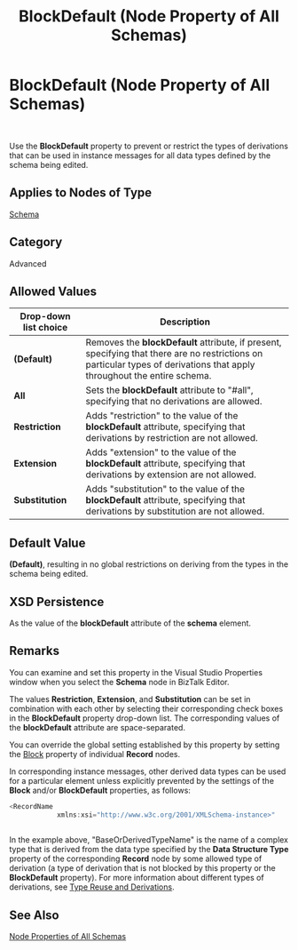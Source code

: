 ﻿---
title: BlockDefault (Node Property of All Schemas)
TOCTitle: BlockDefault (Node Property of All Schemas)
ms:assetid: 86e41518-e11b-4d56-8894-c33ae8f4f9f2
ms:mtpsurl: https://msdn.microsoft.com/en-us/library/Aa561201(v=BTS.80)
ms:contentKeyID: 51529445
ms.date: 08/30/2017
mtps_version: v=BTS.80
---

# BlockDefault (Node Property of All Schemas)

 

Use the **BlockDefault** property to prevent or restrict the types of derivations that can be used in instance messages for all data types defined by the schema being edited.

## Applies to Nodes of Type

[Schema](schema-node-properties.md)

## Category

Advanced

## Allowed Values

<table>
<thead>
<tr class="header">
<th>Drop-down list choice</th>
<th>Description</th>
</tr>
</thead>
<tbody>
<tr class="odd">
<td><strong>(Default)</strong></td>
<td>Removes the <strong>blockDefault</strong> attribute, if present, specifying that there are no restrictions on particular types of derivations that apply throughout the entire schema.</td>
</tr>
<tr class="even">
<td><strong>All</strong></td>
<td>Sets the <strong>blockDefault</strong> attribute to &quot;#all&quot;, specifying that no derivations are allowed.</td>
</tr>
<tr class="odd">
<td><strong>Restriction</strong></td>
<td>Adds &quot;restriction&quot; to the value of the <strong>blockDefault</strong> attribute, specifying that derivations by restriction are not allowed.</td>
</tr>
<tr class="even">
<td><strong>Extension</strong></td>
<td>Adds &quot;extension&quot; to the value of the <strong>blockDefault</strong> attribute, specifying that derivations by extension are not allowed.</td>
</tr>
<tr class="odd">
<td><strong>Substitution</strong></td>
<td>Adds &quot;substitution&quot; to the value of the <strong>blockDefault</strong> attribute, specifying that derivations by substitution are not allowed.</td>
</tr>
</tbody>
</table>


## Default Value

**(Default)**, resulting in no global restrictions on deriving from the types in the schema being edited.

## XSD Persistence

As the value of the **blockDefault** attribute of the **schema** element.

## Remarks

You can examine and set this property in the Visual Studio Properties window when you select the **Schema** node in BizTalk Editor.

The values **Restriction**, **Extension**, and **Substitution** can be set in combination with each other by selecting their corresponding check boxes in the **BlockDefault** property drop-down list. The corresponding values of the **blockDefault** attribute are space-separated.

You can override the global setting established by this property by setting the [Block](block-node-property-of-all-schemas.md) property of individual **Record** nodes.

In corresponding instance messages, other derived data types can be used for a particular element unless explicitly prevented by the settings of the **Block** and/or **BlockDefault** properties, as follows:

```C#
<RecordName   
            xmlns:xsi="http://www.w3c.org/2001/XMLSchema-instance>"  
  
```

In the example above, "BaseOrDerivedTypeName" is the name of a complex type that is derived from the data type specified by the **Data Structure Type** property of the corresponding **Record** node by some allowed type of derivation (a type of derivation that is not blocked by this property or the **BlockDefault** property). For more information about different types of derivations, see [Type Reuse and Derivations](https://msdn.microsoft.com/library/aa559208\(v=bts.80\)).

## See Also

[Node Properties of All Schemas](node-properties-of-all-schemas.md)

